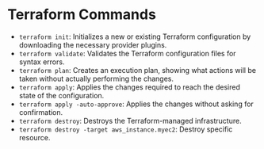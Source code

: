 # Terraform Commands

- `terraform init`: Initializes a new or existing Terraform configuration by downloading the necessary provider plugins.
- `terraform validate`: Validates the Terraform configuration files for syntax errors.
- `terraform plan`: Creates an execution plan, showing what actions will be taken without actually performing the changes.
- `terraform apply`: Applies the changes required to reach the desired state of the configuration.
- `terraform apply -auto-approve`: Applies the changes without asking for confirmation.
- `terraform destroy`: Destroys the Terraform-managed infrastructure.
- `terraform destroy -target aws_instance.myec2`: Destroy specific resource.

